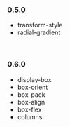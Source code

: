 ### 0.5.0

* transform-style
* radial-gradient

<br>

### 0.6.0

* display-box
* box-orient
* box-pack
* box-align
* box-flex
* columns
